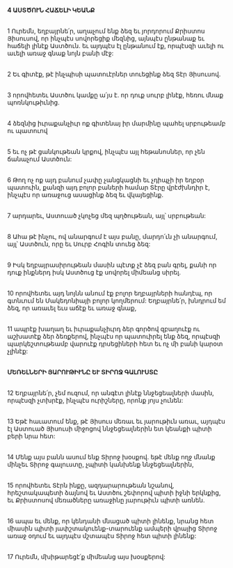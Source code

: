 **4 ԱՍՏԾՈՒՆ ՀԱՃԵԼԻ ԿԵԱՆՔ**

\
1 Ուրեմն, եղբայրնե՛ր, աղաչում ենք ձեզ եւ յորդորում Քրիստոս Յիսուսով, որ ինչպէս սովորեցիք մեզնից, այնպէս ընթանաք եւ հաճելի լինէք Աստծուն. եւ այդպէս էլ ընթանում էք, որպէսզի աւելի ու աւելի առաջ գնաք նոյն բանի մէջ:

\
2 Եւ գիտէք, թէ ինչպիսի պատուէրներ տուեցինք ձեզ Տէր Յիսուսով.

\
3 որովհետեւ Աստծու կամքը ա՛յս է. որ դուք սուրբ լինէք, հեռու մնաք պոռնկութիւնից.

\
4 ձեզնից իւրաքանչիւր ոք գիտենայ իր մարմինը պահել սրբութեամբ ու պատուով

\
5 եւ ոչ թէ ցանկութեան կրքով, ինչպէս այլ հեթանոսներ, որ չեն ճանաչում Աստծուն:

\
6 Թող ոչ ոք այդ բանում չափը չանցկացնի եւ չդիպչի իր եղբօր պատուին, քանզի այդ բոլոր բաների համար Տէրը վրէժխնդիր է, ինչպէս որ առաջուց ասացինք ձեզ եւ վկայեցինք.

\
7 արդարեւ, Աստուած չկոչեց մեզ պղծութեան, այլ՝ սրբութեան:

\
8 Ահա թէ ինչու, ով անարգում է այս բանը, մարդո՛ւն չի անարգում, այլ՝ Աստծուն, որը եւ Սուրբ Հոգին տուեց ձեզ:

\
9 Իսկ եղբայրասիրութեան մասին պէտք չէ ձեզ բան գրել, քանի որ դուք ինքներդ իսկ Աստծուց էք սովորել միմեանց սիրել.

\
10 որովհետեւ այդ նոյնն անում էք բոլոր եղբայրների հանդէպ, որ գտնւում են Մակեդոնիայի բոլոր կողմերում: Եղբայրնե՛ր, խնդրում եմ ձեզ, որ առաւել եւս աճէք եւ առաջ գնաք,

\
11 ապրէք խաղաղ եւ իւրաքանչիւրդ ձեր գործով զբաղուէք ու աշխատէք ձեր ձեռքերով, ինչպէս որ պատուիրել ենք ձեզ, որպէսզի պարկեշտութեամբ վարուէք դրսեցիների հետ եւ ոչ մի բանի կարօտ չլինէք:

\
**ՄԵՌԵԼՆԵՐԻ ՅԱՐՈՒԹԻՒՆԸ ԵՒ ՏԻՐՈՋ ԳԱԼՈՒՍՏԸ**

\
12 Եղբայրնե՛ր, չեմ ուզում, որ անգէտ լինէք ննջեցեալների մասին, որպէսզի չտխրէք, ինչպէս ուրիշները, որոնք յոյս չունեն:

\
13 Եթէ հաւատում ենք, թէ Յիսուս մեռաւ եւ յարութիւն առաւ, այդպէս էլ Աստուած Յիսուսի միջոցով ննջեցեալներին ետ կեանքի պիտի բերի նրա հետ:

\
14 Մենք այս բանն ասում ենք Տիրոջ խօսքով. եթէ մենք ողջ մնանք մինչեւ Տիրոջ գալուստը, չպիտի կանխենք ննջեցեալներին,

\
15 որովհետեւ Տէրն ինքը, ազդարարութեան նշանով, հրեշտակապետի ձայնով եւ Աստծու շեփորով պիտի իջնի երկնքից, եւ Քրիստոսով մեռածները առաջինը յարութիւն պիտի առնեն.

\
16 ապա եւ մենք, որ կենդանի մնացած պիտի լինենք, նրանց հետ միասին պիտի յափշտակուենք-տարուենք ամպերի վրայից Տիրոջ առաջ օդում եւ այդպէս մշտապէս Տիրոջ հետ պիտի լինենք:

\
17 Ուրեմն, մխիթարեցէ՛ք միմեանց այս խօսքերով:
